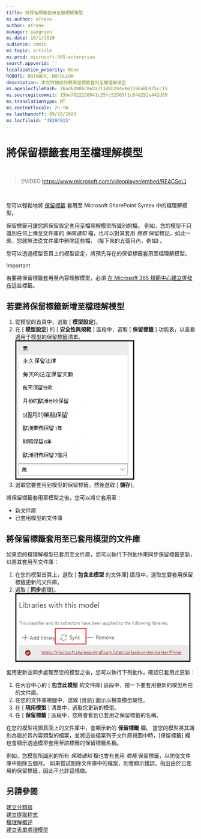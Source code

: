 ```yaml
---
title: 將保留標籤套用至檔理解模型
ms.author: efrene
author: efrene
manager: pamgreen
ms.date: 10/1/2020
audience: admin
ms.topic: article
ms.prod: microsoft-365-enterprise
search.appverid: ''
localization_priority: None
ROBOTS: NOINDEX, NOFOLLOW
description: 本文討論如何將保留標籤套用至檔理解模型
ms.openlocfilehash: 26ad64906c0e2a311d8b244e8e1596a8b975cc15
ms.sourcegitcommit: 15be7822220041c25fc52565f1c64d252e442d89
ms.translationtype: MT
ms.contentlocale: zh-TW
ms.lasthandoff: 09/28/2020
ms.locfileid: "48294915"
---
```

# <a name="apply-a-retention-label-to-a-document-understanding-model"></a>將保留標籤套用至檔理解模型

</br>

> [!VIDEO https://www.microsoft.com/videoplayer/embed/RE4CSoL]

</br>

您可以輕鬆地將 [保留標籤](https://docs.microsoft.com/microsoft-365/compliance/retention) 套用至 Microsoft SharePoint Syntex 中的檔理解模型。

保留標籤可讓您將保留設定套用至檔理解模型所識別的檔。  例如，您的模型不只識別任何上傳至文件庫的 *保險通知* 檔，也可以對其套用 *商務* 保留標記，如此一來，您就無法從文件庫中刪除這些檔， (接下來的五個月內，例如) 。

您可以透過模型首頁上的模型設定，將預先存在的保留標籤套用至檔理解模型。 

> [!Important]
> 若要將保留標籤套用至內容理解模型，必須 [在 Microsoft 365 規範中心建立併發布](https://docs.microsoft.com/microsoft-365/compliance/create-apply-retention-labels#how-to-create-and-publish-retention-labels)這些標籤。

## <a name="to-add-a-retention-label-to-a-document-understanding-model"></a>若要將保留標籤新增至檔理解模型

1. 從模型的首頁中，選取 [ **模型設定**]。</br>
2. 在 [ **模型設定**] 的 [ **安全性與規範** ] 區段中，選取 [ **保留標籤** ] 功能表，以查看適用于模型的保留標籤清單。</br>
 ![保留標籤功能表](../media/content-understanding/retention-labels-menu.png)</br> 
3. 選取您要套用到模型的保留標籤，然後選取 [ **儲存**]。</br>

將保留標籤套用至模型之後，您可以將它套用至：
- 新文件庫
- 已套用模型的文件庫
 
## <a name="apply-the-retention-label-to-a-document-library-to-which-the-model-is-already-applied"></a>將保留標籤套用至已套用模型的文件庫

如果您的檔理解模型已套用至文件庫，您可以執行下列動作來同步保留標籤更新，以將其套用至文件庫：</br>

1. 在您的模型首頁上，選取 [ **包含此模型** 的文件庫] 區段中，選取您要套用保留標籤更新的文件庫。 </br> 
2. 選取 [ **同步**處理]。 </br>
 ![同步模型](../media/content-understanding/sync-model.png)</br> 


套用更新並同步處理至您的模型之後，您可以執行下列動作，確認已套用此更新：

1. 在內容中心的 [ **包含此模型** 的文件庫] 區段中，按一下要套用更新的模型所在的文件庫。 </br>
2. 在您的文件庫視圖中，選取 [資訊] 圖示以檢查模型屬性。</br>  
3. 在 [ **現用模型** ] 清單中，選取您更新的模型。</br>
4. 在 [ **保留標籤** ] 區段中，您將會看到已套用之保留標籤的名稱。</br>


在您的模型視圖頁面上的文件庫中，會顯示新的 **保留標籤** 欄。  當您的模型將其識別為屬於其內容類型的檔案，並將這些檔案列于文件庫視圖中時，[保留標籤] 欄也會顯示透過模型套用至該標籤的保留標籤名稱。


例如，您模型所識別的所有 *保險通知* 檔也會有套用 *商務* 保留標籤，以防從文件庫中刪除五個月。 如果嘗試刪除文件庫中的檔案，則會顯示錯誤，指出由於已套用的保留標籤，因此不允許這樣做。

## <a name="see-also"></a>另請參閱
[建立分類器](create-a-classifier.md)</br>
[建立提取程式](create-an-extractor.md)</br>
[檔理解概述](document-understanding-overview.md)</br>
[建立表單處理模型](create-a-form-processing-model.md)  

